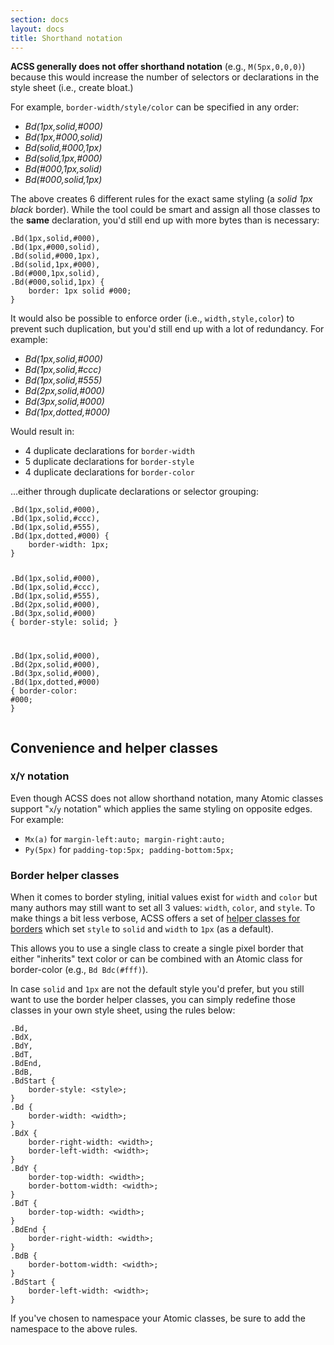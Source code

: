 ```yaml
---
section: docs
layout: docs
title: Shorthand notation
---
```


<p><strong>ACSS generally does not offer shorthand notation</strong> (e.g., <code>M(5px,0,0,0)</code>) because this would increase the number of selectors or declarations in the style sheet (i.e., create bloat.)</p>
<p>For example, <code>border-width/style/color</code> can be specified in any order:</p>
<ul class="ul-list">
    <li><em>Bd(1px,solid,#000)</em></li>
    <li><em>Bd(1px,#000,solid)</em></li>
    <li><em>Bd(solid,#000,1px)</em></li>
    <li><em>Bd(solid,1px,#000)</em></li>
    <li><em>Bd(#000,1px,solid)</em></li>
    <li><em>Bd(#000,solid,1px)</em></li>
</ul>

<p>The above creates 6 different rules for the exact same styling (a <em>solid 1px black</em> border). While the tool could be smart and assign all those classes to the <strong>same</strong> declaration, you&#39;d still end up with more bytes than is necessary:</p>
<pre><code class="lang-css">.Bd(<span class="hljs-number">1</span>px,solid,<span class="hljs-preprocessor">#<span class="hljs-number">000</span>),</span>
.Bd(<span class="hljs-number">1</span>px,<span class="hljs-preprocessor">#<span class="hljs-number">000</span>,solid),</span>
.Bd(solid,<span class="hljs-preprocessor">#<span class="hljs-number">000</span>,<span class="hljs-number">1</span>px),</span>
.Bd(solid,<span class="hljs-number">1</span>px,<span class="hljs-preprocessor">#<span class="hljs-number">000</span>),</span>
.Bd(<span class="hljs-preprocessor">#<span class="hljs-number">000</span>,<span class="hljs-number">1</span>px,solid),</span>
.Bd(<span class="hljs-preprocessor">#<span class="hljs-number">000</span>,solid,<span class="hljs-number">1</span>px) {</span>
    border: <span class="hljs-number">1</span>px solid <span class="hljs-preprocessor">#<span class="hljs-number">000</span>;</span>
}
</code></pre>
<p>It would also be possible to enforce order (i.e., <code>width,style,color</code>) to prevent such duplication, but you&#39;d still end up with a lot of redundancy. For example:</p>
<ul class="ul-list">
    <li><em>Bd(1px,solid,#000)</em></li>
    <li><em>Bd(1px,solid,#ccc)</em></li>
    <li><em>Bd(1px,solid,#555)</em></li>
    <li><em>Bd(2px,solid,#000)</em></li>
    <li><em>Bd(3px,solid,#000)</em></li>
    <li><em>Bd(1px,dotted,#000)</em></li>
</ul>

<p>Would result in:</p>
<ul class="ul-list">
    <li>4 duplicate declarations for <code>border-width</code></li>
    <li>5 duplicate declarations for <code>border-style</code></li>
    <li>4 duplicate declarations for <code>border-color</code></li>
</ul>

<p>...either through duplicate declarations or selector grouping:</p>
<pre><code class="lang-css">.Bd(<span class="hljs-number">1</span>px,solid,<span class="hljs-preprocessor">#<span class="hljs-number">000</span>),</span>
.Bd(<span class="hljs-number">1</span>px,solid,<span class="hljs-preprocessor">#ccc),</span>
.Bd(<span class="hljs-number">1</span>px,solid,<span class="hljs-preprocessor">#<span class="hljs-number">555</span>),</span>
.Bd(<span class="hljs-number">1</span>px,dotted,<span class="hljs-preprocessor">#<span class="hljs-number">000</span>) {</span>
    border-width: <span class="hljs-number">1</span>px;
}

.Bd(<span class="hljs-number">1</span>px,solid,<span class="hljs-preprocessor">#<span class="hljs-number">000</span>),</span>
.Bd(<span class="hljs-number">1</span>px,solid,<span class="hljs-preprocessor">#ccc),</span>
.Bd(<span class="hljs-number">1</span>px,solid,<span class="hljs-preprocessor">#<span class="hljs-number">555</span>),</span>
.Bd(<span class="hljs-number">2</span>px,solid,<span class="hljs-preprocessor">#<span class="hljs-number">000</span>),</span>
.Bd(<span class="hljs-number">3</span>px,solid,<span class="hljs-preprocessor">#<span class="hljs-number">000</span>) {</span>
    border-style: solid;
}

.Bd(<span class="hljs-number">1</span>px,solid,<span class="hljs-preprocessor">#<span class="hljs-number">000</span>),</span>
.Bd(<span class="hljs-number">2</span>px,solid,<span class="hljs-preprocessor">#<span class="hljs-number">000</span>),</span>
.Bd(<span class="hljs-number">3</span>px,solid,<span class="hljs-preprocessor">#<span class="hljs-number">000</span>),</span>
.Bd(<span class="hljs-number">1</span>px,dotted,<span class="hljs-preprocessor">#<span class="hljs-number">000</span>) {</span>
    border-color: <span class="hljs-preprocessor">#<span class="hljs-number">000</span>;</span>
}
</code></pre>
<h2 id="convenience-and-helper-classes">Convenience and helper classes</h2>
<h3 id="x-y-notation"><code>X</code>/<code>Y</code> notation</h3>
<p>Even though ACSS does not allow shorthand notation, many Atomic classes support &quot;<code>x</code>/<code>y</code> notation&quot; which applies the same styling on opposite edges. For example:</p>
<ul class="ul-list">
    <li><code>Mx(a)</code> for <code>margin-left:auto; margin-right:auto;</code></li>
    <li><code>Py(5px)</code> for <code>padding-top:5px; padding-bottom:5px;</code></li>
</ul>

<h3 id="border-helper-classes">Border helper classes</h3>
<p>When it comes to border styling, initial values exist for <code>width</code> and <code>color</code> but many authors may still want to set all 3 values: <code>width</code>, <code>color</code>, and <code>style</code>. To make things a bit less verbose, ACSS offers a set of <a href="helper-classes.html#-bd-borders-">helper classes for borders</a> which set <code>style</code> to <code>solid</code> and <code>width</code> to <code>1px</code> (as a default).</p>
<p>This allows you to use a single class to create a single pixel border that either &quot;inherits&quot; text color or can be combined with an Atomic class for border-color (e.g., <code>Bd Bdc(#fff)</code>).</p>
<p>In case <code>solid</code> and <code>1px</code> are not the default style you&#39;d prefer, but you still want to use the border helper classes, you can simply redefine those classes in your own style sheet, using the rules below:</p>
<pre><code class="lang-css"><span class="hljs-class">.Bd</span>,
<span class="hljs-class">.BdX</span>,
<span class="hljs-class">.BdY</span>,
<span class="hljs-class">.BdT</span>,
<span class="hljs-class">.BdEnd</span>,
<span class="hljs-class">.BdB</span>,
<span class="hljs-class">.BdStart</span> <span class="hljs-rules">{
    <span class="hljs-rule"><span class="hljs-attribute">border-style</span>:<span class="hljs-value"> &lt;style&gt;</span></span>;
}</span>
<span class="hljs-class">.Bd</span> <span class="hljs-rules">{
    <span class="hljs-rule"><span class="hljs-attribute">border-width</span>:<span class="hljs-value"> &lt;width&gt;</span></span>;
}</span>
<span class="hljs-class">.BdX</span> <span class="hljs-rules">{
    <span class="hljs-rule"><span class="hljs-attribute">border-right-width</span>:<span class="hljs-value"> &lt;width&gt;</span></span>;
    <span class="hljs-rule"><span class="hljs-attribute">border-left-width</span>:<span class="hljs-value"> &lt;width&gt;</span></span>;
}</span>
<span class="hljs-class">.BdY</span> <span class="hljs-rules">{
    <span class="hljs-rule"><span class="hljs-attribute">border-top-width</span>:<span class="hljs-value"> &lt;width&gt;</span></span>;
    <span class="hljs-rule"><span class="hljs-attribute">border-bottom-width</span>:<span class="hljs-value"> &lt;width&gt;</span></span>;
}</span>
<span class="hljs-class">.BdT</span> <span class="hljs-rules">{
    <span class="hljs-rule"><span class="hljs-attribute">border-top-width</span>:<span class="hljs-value"> &lt;width&gt;</span></span>;
}</span>
<span class="hljs-class">.BdEnd</span> <span class="hljs-rules">{
    <span class="hljs-rule"><span class="hljs-attribute">border-right-width</span>:<span class="hljs-value"> &lt;width&gt;</span></span>;
}</span>
<span class="hljs-class">.BdB</span> <span class="hljs-rules">{
    <span class="hljs-rule"><span class="hljs-attribute">border-bottom-width</span>:<span class="hljs-value"> &lt;width&gt;</span></span>;
}</span>
<span class="hljs-class">.BdStart</span> <span class="hljs-rules">{
    <span class="hljs-rule"><span class="hljs-attribute">border-left-width</span>:<span class="hljs-value"> &lt;width&gt;</span></span>;
}</span>
</code></pre>
<p class="noteBox info">If you&#39;ve chosen to namespace your Atomic classes, be sure to add the namespace to the above rules.</p>
